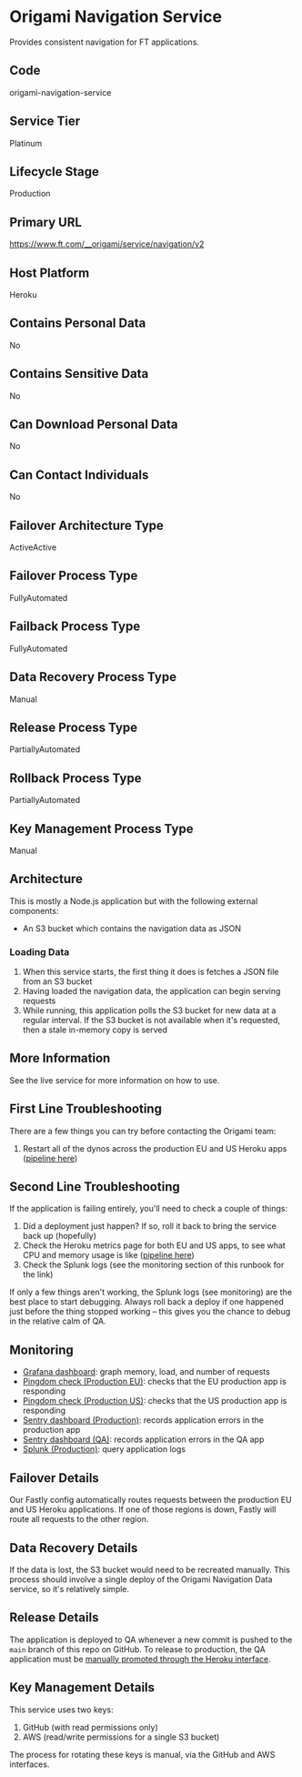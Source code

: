 <!--
    Written in the format prescribed by https://github.com/Financial-Times/runbook.md.
    Any future edits should abide by this format.
-->
# Origami Navigation Service

Provides consistent navigation for FT applications.

## Code

origami-navigation-service

## Service Tier

Platinum

## Lifecycle Stage

Production

## Primary URL

https://www.ft.com/__origami/service/navigation/v2

## Host Platform

Heroku

## Contains Personal Data

No

## Contains Sensitive Data

No

## Can Download Personal Data

No

## Can Contact Individuals

No

## Failover Architecture Type

ActiveActive

## Failover Process Type

FullyAutomated

## Failback Process Type

FullyAutomated

## Data Recovery Process Type

Manual

## Release Process Type

PartiallyAutomated

## Rollback Process Type

PartiallyAutomated

## Key Management Process Type

Manual

## Architecture

This is mostly a Node.js application but with the following external components:

*   An S3 bucket which contains the navigation data as JSON

### Loading Data

1.  When this service starts, the first thing it does is fetches a JSON file from an S3 bucket
2.  Having loaded the navigation data, the application can begin serving requests
3.  While running, this application polls the S3 bucket for new data at a regular interval. If the S3 bucket is not available when it's requested, then a stale in-memory copy is served

## More Information

See the live service for more information on how to use.

## First Line Troubleshooting

There are a few things you can try before contacting the Origami team:

1.  Restart all of the dynos across the production EU and US Heroku apps ([pipeline here](https://dashboard.heroku.com/pipelines/17603799-00d6-4e45-af5c-c21fb88321aa))

## Second Line Troubleshooting

If the application is failing entirely, you'll need to check a couple of things:

1.  Did a deployment just happen? If so, roll it back to bring the service back up (hopefully)
2.  Check the Heroku metrics page for both EU and US apps, to see what CPU and memory usage is like ([pipeline here](https://dashboard.heroku.com/pipelines/17603799-00d6-4e45-af5c-c21fb88321aa))
3.  Check the Splunk logs (see the monitoring section of this runbook for the link)

If only a few things aren't working, the Splunk logs (see monitoring) are the best place to start debugging. Always roll back a deploy if one happened just before the thing stopped working – this gives you the chance to debug in the relative calm of QA.

## Monitoring

*   [Grafana dashboard][grafana]: graph memory, load, and number of requests
*   [Pingdom check (Production EU)][pingdom-eu]: checks that the EU production app is responding
*   [Pingdom check (Production US)][pingdom-us]: checks that the US production app is responding
*   [Sentry dashboard (Production)][sentry-production]: records application errors in the production app
*   [Sentry dashboard (QA)][sentry-qa]: records application errors in the QA app
*   [Splunk (Production)][splunk]: query application logs

[grafana]: http://grafana.ft.com/dashboard/db/origami-navigation-service

[pingdom-eu]: https://my.pingdom.com/newchecks/checks#check=2287222

[pingdom-us]: https://my.pingdom.com/newchecks/checks#check=2287223

[sentry-production]: https://sentry.io/nextftcom/origami-navigation-service-pro/

[sentry-qa]: https://sentry.io/nextftcom/origami-navigation-service-qa/

[splunk]: https://financialtimes.splunkcloud.com/en-US/app/search/search?q=search%20index%3Dheroku%20source%3D%2Fvar%2Flog%2Fapps%2Fheroku%2Forigami-navigation-service-*

## Failover Details

Our Fastly config automatically routes requests between the production EU and US Heroku applications. If one of those regions is down, Fastly will route all requests to the other region.

## Data Recovery Details

If the data is lost, the S3 bucket would need to be recreated manually. This process should involve a single deploy of the Origami Navigation Data service, so it's relatively simple.

## Release Details

The application is deployed to QA whenever a new commit is pushed to the `main` branch of this repo on GitHub. To release to production, the QA application must be [manually promoted through the Heroku interface](https://dashboard.heroku.com/pipelines/17603799-00d6-4e45-af5c-c21fb88321aa).

## Key Management Details

This service uses two keys:

1.  GitHub (with read permissions only)
2.  AWS (read/write permissions for a single S3 bucket)

The process for rotating these keys is manual, via the GitHub and AWS interfaces.
